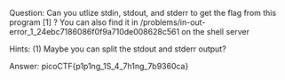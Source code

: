 Question:
Can you utlize stdin, stdout, and stderr to get the flag from this program [1]
? You can also find it in
/problems/in-out-error_1_24ebc7186086f0f9a710de008628c561 on the shell server

Hints:
(1) Maybe you can split the stdout and stderr output?

Answer:
picoCTF{p1p1ng_1S_4_7h1ng_7b9360ca}
